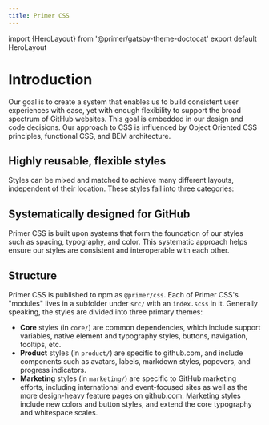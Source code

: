 ```yaml
---
title: Primer CSS
---
```


import {HeroLayout} from '@primer/gatsby-theme-doctocat'
export default HeroLayout

# Introduction

Our goal is to create a system that enables us to build consistent user experiences with ease, yet with enough flexibility to support the broad spectrum of GitHub websites. This goal is embedded in our design and code decisions. Our approach to CSS is influenced by Object Oriented CSS principles, functional CSS, and BEM architecture.

## Highly reusable, flexible styles

Styles can be mixed and matched to achieve many different layouts, independent of their location. These styles fall into three categories:

## Systematically designed for GitHub

Primer CSS is built upon systems that form the foundation of our styles such as spacing, typography, and color. This systematic approach helps ensure our styles are consistent and interoperable with each other.

## Structure

Primer CSS is published to npm as `@primer/css`. Each of Primer CSS's "modules" lives in a subfolder under `src/` with an `index.scss` in it. Generally speaking, the styles are divided into three primary themes:

- **Core** styles (in `core/`) are common dependencies, which include support variables, native element and typography styles, buttons, navigation, tooltips, etc.
- **Product** styles (in `product/`) are specific to github.com, and include components such as avatars, labels, markdown styles, popovers, and progress indicators.
- **Marketing** styles (in `marketing/`) are specific to GitHub marketing efforts, including international and event-focused sites as well as the more design-heavy feature pages on github.com. Marketing styles include new colors and button styles, and extend the core typography and whitespace scales.
